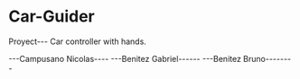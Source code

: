 # Car-Guider
Proyect--- Car controller with hands.

---Campusano Nicolas----
---Benitez Gabriel------
---Benitez Bruno--------
